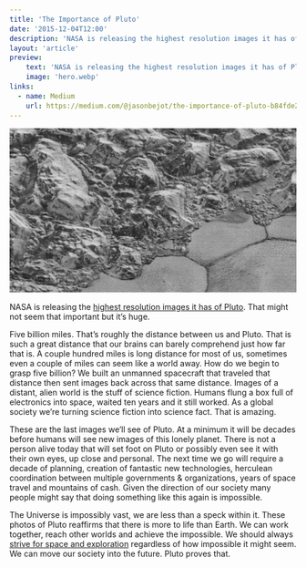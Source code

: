 ```yaml
---
title: 'The Importance of Pluto'
date: '2015-12-04T12:00'
description: 'NASA is releasing the highest resolution images it has of Pluto. That might not seem that important but it’s huge.'
layout: 'article'
preview:
    text: 'NASA is releasing the highest resolution images it has of Pluto. That might not seem that important but it’s huge.'
    image: 'hero.webp'
links:
  - name: Medium
    url: https://medium.com/@jasonbejot/the-importance-of-pluto-b84fde26f02e
---
```


![](./hero.webp)

NASA is releasing the [highest resolution images it has of Pluto](http://www.nasa.gov/feature/new-horizons-returns-first-of-the-best-images-of-pluto/). That might not seem that important but it’s huge.

Five billion miles. That’s roughly the distance between us and Pluto. That is such a great distance that our brains can barely comprehend just how far that is. A couple hundred miles is long distance for most of us, sometimes even a couple of miles can seem like a world away. How do we begin to grasp five billion? We built an unmanned spacecraft that traveled that distance then sent images back across that same distance. Images of a distant, alien world is the stuff of science fiction. Humans flung a box full of electronics into space, waited ten years and it still worked. As a global society we’re turning science fiction into science fact. That is amazing.

These are the last images we’ll see of Pluto. At a minimum it will be decades before humans will see new images of this lonely planet. There is not a person alive today that will set foot on Pluto or possibly even see it with their own eyes, up close and personal. The next time we go will require a decade of planning, creation of fantastic new technologies, herculean coordination between multiple governments & organizations, years of space travel and mountains of cash. Given the direction of our society many people might say that doing something like this again is impossible.

The Universe is impossibly vast, we are less than a speck within it. These photos of Pluto reaffirms that there is more to life than Earth. We can work together, reach other worlds and achieve the impossible. We should always [strive for space and exploration](http://planetary.org/) regardless of how impossible it might seem. We can move our society into the future. Pluto proves that.